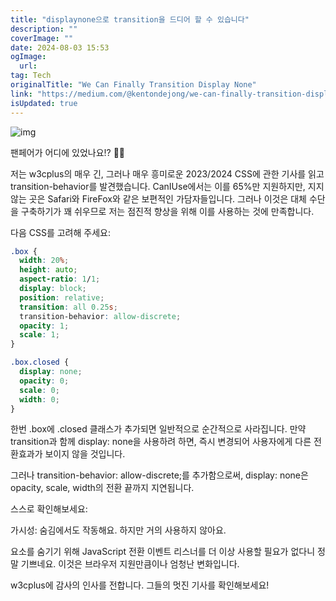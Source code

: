 ```yaml
---
title: "displaynone으로 transition을 드디어 할 수 있습니다"
description: ""
coverImage: ""
date: 2024-08-03 15:53
ogImage:
  url:
tag: Tech
originalTitle: "We Can Finally Transition Display None"
link: "https://medium.com/@kentondejong/we-can-finally-transition-display-none-cbb03831351f"
isUpdated: true
---
```


![img](/assets/img/WeCanFinallyTransitionDisplayNone_0.png)

팬페어가 어디에 있었나요!? 🤯🤯

저는 w3cplus의 매우 긴, 그러나 매우 흥미로운 2023/2024 CSS에 관한 기사를 읽고 transition-behavior를 발견했습니다. CanIUse에서는 이를 65%만 지원하지만, 지지 않는 곳은 Safari와 FireFox와 같은 보편적인 가담자들입니다. 그러나 이것은 대체 수단을 구축하기가 꽤 쉬우므로 저는 점진적 향상을 위해 이를 사용하는 것에 만족합니다.

다음 CSS를 고려해 주세요:

<!-- seedividend - 사각형 -->

<ins class="adsbygoogle"
     style="display:block"
     data-ad-client="ca-pub-4877378276818686"
     data-ad-slot="1898504329"
     data-ad-format="auto"
     data-full-width-responsive="true"></ins>

<script>
     (adsbygoogle = window.adsbygoogle || []).push({});
</script>

```css
.box {
  width: 20%;
  height: auto;
  aspect-ratio: 1/1;
  display: block;
  position: relative;
  transition: all 0.25s;
  transition-behavior: allow-discrete;
  opacity: 1;
  scale: 1;
}

.box.closed {
  display: none;
  opacity: 0;
  scale: 0;
  width: 0;
}
```

한번 .box에 .closed 클래스가 추가되면 일반적으로 순간적으로 사라집니다. 만약 transition과 함께 display: none을 사용하려 하면, 즉시 변경되어 사용자에게 다른 전환효과가 보이지 않을 것입니다.

그러나 transition-behavior: allow-discrete;를 추가함으로써, display: none은 opacity, scale, width의 전환 끝까지 지연됩니다.

스스로 확인해보세요:

<!-- seedividend - 사각형 -->

<ins class="adsbygoogle"
     style="display:block"
     data-ad-client="ca-pub-4877378276818686"
     data-ad-slot="1898504329"
     data-ad-format="auto"
     data-full-width-responsive="true"></ins>

<script>
     (adsbygoogle = window.adsbygoogle || []).push({});
</script>

가시성: 숨김에서도 작동해요. 하지만 거의 사용하지 않아요.

요소를 숨기기 위해 JavaScript 전환 이벤트 리스너를 더 이상 사용할 필요가 없다니 정말 기쁘네요. 이것은 브라우저 지원만큼이나 엄청난 변화입니다.

w3cplus에 감사의 인사를 전합니다. 그들의 멋진 기사를 확인해보세요!
